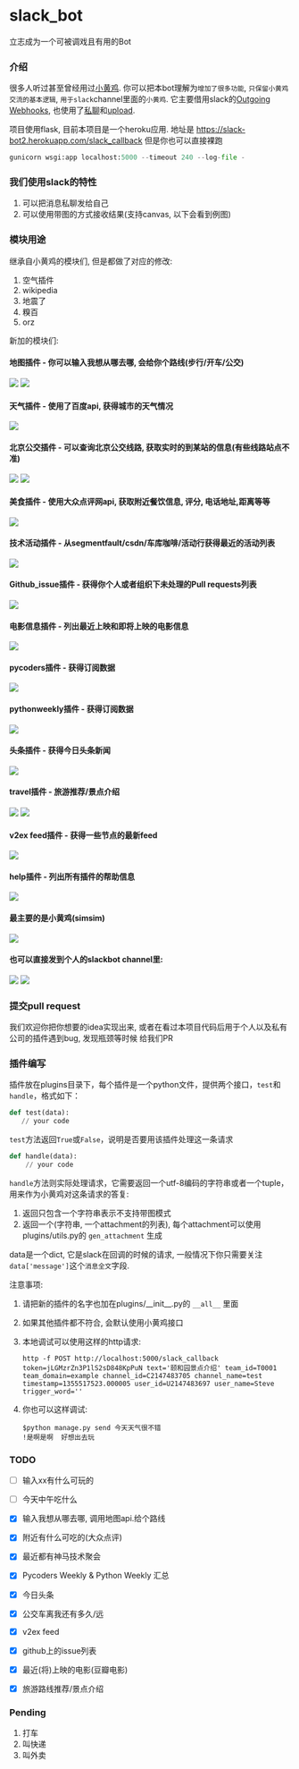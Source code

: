# slack\_bot
立志成为一个可被调戏且有用的Bot

### 介绍

很多人听过甚至曾经用过[小黄鸡](https://github.com/wong2/xiaohuangji-new). 你可以把本bot理解为`增加了很多功能`, `只保留小黄鸡交流的基本逻辑`,
`用于slack`channel里面的`小黄鸡`. 它主要借用slack的[Outgoing Webhooks](https://api.slack.com/outgoing-webhooks),
也使用了[私聊](https://api.slack.com/methods/chat.postMessage)和[upload](https://api.slack.com/methods/files.upload).

项目使用flask, 目前本项目是一个heroku应用. 地址是 https://slack-bot2.herokuapp.com/slack_callback 但是你也可以直接裸跑

```python
gunicorn wsgi:app localhost:5000 --timeout 240 --log-file -
```

### 我们使用slack的特性

1. 可以把消息私聊发给自己
2. 可以使用带图的方式接收结果(支持canvas, 以下会看到例图)

### 模块用途

继承自小黄鸡的模块们, 但是都做了对应的修改:

1. 空气插件
2. wikipedia
3. 地震了
4. 糗百
5. orz

新加的模块们:

#### 地图插件 - 你可以输入我想从哪去哪, 会给你个路线(步行/开车/公交)
![](screenshots/map.png)
![](screenshots/map2.png)

#### 天气插件 - 使用了百度api, 获得城市的天气情况
![](screenshots/weather.png)

#### 北京公交插件 - 可以查询北京公交线路, 获取实时的到某站的信息(有些线路站点不准)
![](screenshots/bus.png)
![](screenshots/bus2.png)

#### 美食插件 - 使用大众点评网api, 获取附近餐饮信息, 评分, 电话地址,距离等等
![](screenshots/dianping.png)

#### 技术活动插件 - 从segmentfault/csdn/车库咖啡/活动行获得最近的活动列表
![](screenshots/events.png)

#### Github\_issue插件 - 获得你个人或者组织下未处理的Pull requests列表
![](screenshots/issue.png)

#### 电影信息插件 - 列出最近上映和即将上映的电影信息
![](screenshots/movie.png)

#### pycoders插件 - 获得<pycoders weekly>订阅数据
![](screenshots/pycoders.png)

#### pythonweekly插件 - 获得<pythonweekly>订阅数据
![](screenshots/pythonweekly.png)

#### 头条插件 - 获得今日头条新闻
![](screenshots/toutiao.png)

#### travel插件 - 旅游推荐/景点介绍
![](screenshots/travel.png)
![](screenshots/travel2.png)

#### v2ex feed插件 - 获得一些节点的最新feed
![](screenshots/v2ex.png)

#### help插件 - 列出所有插件的帮助信息
![](screenshots/help.png)

#### 最主要的是小黄鸡(simsim)
![](screenshots/simsim.png)

#### 也可以直接发到个人的slackbot channel里:

![](screenshots/direct.png)
![](screenshots/direct2.png)

### 提交pull request

我们欢迎你把你想要的idea实现出来, 或者在看过本项目代码后用于个人以及私有公司的插件遇到bug, 发现瓶颈等时候
给我们PR

### 插件编写

插件放在plugins目录下，每个插件是一个python文件，提供两个接口，`test`和`handle`，格式如下：

```python
def test(data):
   // your code
```

`test`方法返回`True`或`False`，说明是否要用该插件处理这一条请求


```python
def handle(data):
    // your code
```

`handle`方法则实际处理请求，它需要返回一个utf-8编码的字符串或者一个tuple，用来作为小黄鸡对这条请求的答复:

1. 返回只包含一个字符串表示不支持带图模式
2. 返回一个(字符串, 一个attachment的列表), 每个attachment可以使用plugins/utils.py的 `gen_attachment` 生成

data是一个dict, 它是slack在回调的时候的请求, 一般情况下你只需要关注`data['message']`这个`消息全文`字段.

注意事项:

1. 请把新的插件的名字也加在plugins/\_\_init\_\_.py的 `__all__` 里面
2. 如果其他插件都不符合, 会默认使用小黄鸡接口
3. 本地调试可以使用这样的http请求:

    ```
    http -f POST http://localhost:5000/slack_callback token=jLGMzrZn3P1lS2sD848KpPuN text='颐和园景点介绍' team_id=T0001 team_domain=example channel_id=C2147483705 channel_name=test timestamp=1355517523.000005 user_id=U2147483697 user_name=Steve trigger_word=''
    ```

4. 你也可以这样调试:

    ```
    $python manage.py send 今天天气很不错
    !是啊是啊  好想出去玩
    ```

### TODO

- [ ] 输入xx有什么可玩的
- [ ] 今天中午吃什么

- [x] 输入我想从哪去哪, 调用地图api.给个路线
- [x] 附近有什么可吃的(大众点评)
- [x] 最近都有神马技术聚会
- [x] Pycoders Weekly & Python Weekly 汇总
- [x] 今日头条
- [x] 公交车离我还有多久/远
- [x] v2ex feed
- [x] github上的issue列表
- [x] 最近(将)上映的电影(豆瓣电影)
- [x] 旅游路线推荐/景点介绍


### Pending

1. 打车
2. 叫快递
3. 叫外卖
